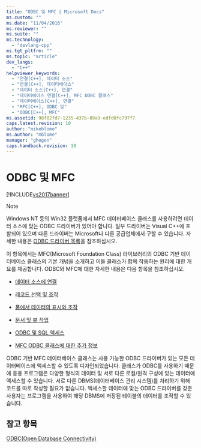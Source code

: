 ```yaml
---
title: "ODBC 및 MFC | Microsoft Docs"
ms.custom: ""
ms.date: "11/04/2016"
ms.reviewer: ""
ms.suite: ""
ms.technology: 
  - "devlang-cpp"
ms.tgt_pltfrm: ""
ms.topic: "article"
dev_langs: 
  - "C++"
helpviewer_keywords: 
  - "연결[C++], 데이터 소스"
  - "연결[C++], 데이터베이스"
  - "데이터 소스[C++], 연결"
  - "데이터베이스 연결[C++], MFC ODBC 클래스"
  - "데이터베이스[C++], 연결"
  - "MFC[C++], ODBC 및"
  - "ODBC[C++], MFC"
ms.assetid: 98f02fd7-1235-437b-89a9-edfd0fc797f7
caps.latest.revision: 10
author: "mikeblome"
ms.author: "mblome"
manager: "ghogen"
caps.handback.revision: 10
---
```

# ODBC 및 MFC
[!INCLUDE[vs2017banner](../../assembler/inline/includes/vs2017banner.md)]

> [!NOTE]
>  Windows NT 등의 Win32 플랫폼에서 MFC 데이터베이스 클래스를 사용하려면 데이터 소스에 맞는 ODBC 드라이버가 있어야 합니다.  일부 드라이버는 Visual C\+\+에 포함되어 있으며 다른 드라이버는 Microsoft나 다른 공급업체에서 구할 수 있습니다.  자세한 내용은 [ODBC 드라이버 목록](../../data/odbc/odbc-driver-list.md)을 참조하십시오.  
  
 이 항목에서는 MFC\(Microsoft Foundation Class\) 라이브러리의 ODBC 기반 데이터베이스 클래스의 기본 개념을 소개하고 이들 클래스가 함께 작동하는 원리에 대한 개요를 제공합니다.  ODBC와 MFC에 대한 자세한 내용은 다음 항목을 참조하십시오.  
  
-   [데이터 소스에 연결](../../data/odbc/connecting-to-a-data-source.md)  
  
-   [레코드 선택 및 조작](../../data/odbc/selecting-and-manipulating-records.md)  
  
-   [폼에서 데이터의 표시와 조작](../../data/odbc/displaying-and-manipulating-data-in-a-form.md)  
  
-   [문서 및 뷰 작업](../../data/odbc/working-with-documents-and-views.md)  
  
-   [ODBC 및 SQL 액세스](../../data/odbc/access-to-odbc-and-sql.md)  
  
-   [MFC ODBC 클래스에 대한 추가 정보](../../data/odbc/further-reading-about-the-mfc-odbc-classes.md)  
  
 ODBC 기반 MFC 데이터베이스 클래스는 사용 가능한 ODBC 드라이버가 있는 모든 데이터베이스에 액세스할 수 있도록 디자인되었습니다.  클래스가 ODBC를 사용하기 때문에 응용 프로그램은 다양한 형식의 데이터 및 서로 다른 로컬\/원격 구성에 있는 데이터에 액세스할 수 있습니다.  서로 다른 DBMS\(데이터베이스 관리 시스템\)를 처리하기 위해 코드를 따로 작성할 필요가 없습니다.  액세스할 데이터에 맞는 ODBC 드라이버를 갖춘 사용자는 프로그램을 사용하여 해당 DBMS에 저장된 테이블의 데이터를 조작할 수 있습니다.  
  
## 참고 항목  
 [ODBC\(Open Database Connectivity\)](../../data/odbc/open-database-connectivity-odbc.md)